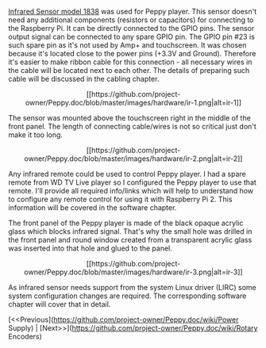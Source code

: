 [Infrared Sensor model 1838](http://www.ebay.com/itm/10pcs-Integrated-Infrared-Acceptor-Transducer-HX1838-/250888200539) was used for Peppy player. This sensor doesn't need any additional components (resistors or capacitors) for connecting to the Raspberry Pi. It can be directly connected to the GPIO pins. The sensor output signal can be connected to any spare GPIO pin. The GPIO pin #23 is such spare pin as it's not used by Amp+ and touchscreen. It was chosen because it's located close to the power pins (+3.3V and Ground). Therefore it's easier to make ribbon cable for this connection - all necessary wires in the cable will be located next to each other. The details of preparing such cable will be discussed in the cabling chapter.
<p align="center">
[[https://github.com/project-owner/Peppy.doc/blob/master/images/hardware/ir-1.png|alt=ir-1]]
</p>

The sensor was mounted above the touchscreen right in the middle of the front panel. The length of connecting cable/wires is not so critical just don't make it too long.
<p align="center">
[[https://github.com/project-owner/Peppy.doc/blob/master/images/hardware/ir-2.png|alt=ir-2]]
</p>

Any infrared remote could be used to control Peppy player. I had a spare remote from WD TV Live player so I configured the Peppy player to use that remote. I'll provide all required info/links which will help to understand how to configure any remote control for using it with Raspberry Pi 2. This information will be covered in the software chapter.

The front panel of the Peppy player is made of the black opaque acrylic glass which blocks infrared signal. That's why the small hole was drilled in the front panel and round window created from a transparent acrylic glass was inserted into that hole and glued to the panel.
<p align="center">
[[https://github.com/project-owner/Peppy.doc/blob/master/images/hardware/ir-3.png|alt=ir-3]]
</p>

As infrared sensor needs support from the system Linux driver (LIRC) some system configuration changes are required. The corresponding software chapter will cover that in detail.

[<<Previous](https://github.com/project-owner/Peppy.doc/wiki/Power Supply) | [Next>>](https://github.com/project-owner/Peppy.doc/wiki/Rotary Encoders)